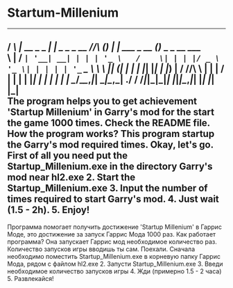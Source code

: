 # Startum-Millenium
 __ _             _                        _ _ _            _                 
/ _\ |_ __ _ _ __| |_ _   _ _ __     /\/\ (_) | | ___ _ __ (_)_   _ _ __ ___  
\ \| __/ _` | '__| __| | | | '_ \   /    \| | | |/ _ \ '_ \| | | | | '_ ` _ \ 
_\ \ || (_| | |  | |_| |_| | |_) | / /\/\ \ | | |  __/ | | | | |_| | | | | | |
\__/\__\__,_|_|   \__|\__,_| .__/  \/    \/_|_|_|\___|_| |_|_|\__,_|_| |_| |_|
                           |_|                                                
The program helps you to get achievement 'Startup Millenium' in Garry's mod for the start the game 1000 times. Check the README file.
How the program works? This program startup the Garry's mod required times.
Okay, let's go.
First of all you need put the Startup_Millenium.exe in the directory Garry's mod near hl2.exe
2. Start the Startup_Millenium.exe
3. Input the number of times required to start Garry's mod.
4. Just wait (1.5 - 2h).
5. Enjoy!
-------------------------------------------------------------------------------------------------------------------------------------------------------------------------
Программа помогает получить достижение 'Startup Millenium' в Гаррис Моде, это достижение за запуск Гаррис Мода 1000 раз.
Как работает программа? Она запускает Гаррис мод необходимое количество раз. Количество запусков игры вводишь ты сам.
Поехали.
Сначала необходимо поместить Startup_Millenium.exe в корневую папку Гаррис Мода, рядом с файлом hl2.exe
2. Запусти Startup_Millenium.exe
3. Введи необходимое количество запусков игры
4. Жди (примерно 1.5 - 2 часа)
5. Развлекайся!
